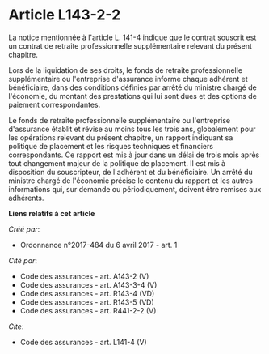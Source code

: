 # Article L143-2-2

La notice mentionnée à l'article L. 141-4 indique que le contrat souscrit est un contrat de retraite professionnelle
supplémentaire relevant du présent chapitre. 

Lors de la liquidation de ses droits, le fonds de retraite professionnelle supplémentaire ou l'entreprise d'assurance informe
chaque adhérent et bénéficiaire, dans des conditions définies par arrêté du ministre chargé de l'économie, du montant des
prestations qui lui sont dues et des options de paiement correspondantes. 

Le fonds de retraite professionnelle supplémentaire ou l'entreprise d'assurance établit et révise au moins tous les trois
ans, globalement pour les opérations relevant du présent chapitre, un rapport indiquant sa politique de placement et les
risques techniques et financiers correspondants. Ce rapport est mis à jour dans un délai de trois mois après tout changement
majeur de la politique de placement. Il est mis à disposition du souscripteur, de l'adhérent et du bénéficiaire. Un arrêté du
ministre chargé de l'économie précise le contenu du rapport et les autres informations qui, sur demande ou périodiquement,
doivent être remises aux adhérents.

**Liens relatifs à cet article**

_Créé par_:

  - Ordonnance n°2017-484 du 6 avril 2017 - art. 1

_Cité par_:

  - Code des assurances - art. A143-2 (V)
  - Code des assurances - art. A143-3-4 (V)
  - Code des assurances - art. R143-4 (VD)
  - Code des assurances - art. R143-5 (VD)
  - Code des assurances - art. R441-2-2 (V)

_Cite_:

  - Code des assurances - art. L141-4 (V)
